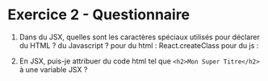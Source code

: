 # Exercice 2 - Questionnaire

1. Dans du JSX, quelles sont les caractères spéciaux utilisés pour déclarer du HTML ? du Javascript ?
    pour du html : React.createClass
    pour du js : 
    
2. En JSX, puis-je attribuer du code html tel que
`<h2>Mon Super Titre</h2>` à une variable JSX ? 
